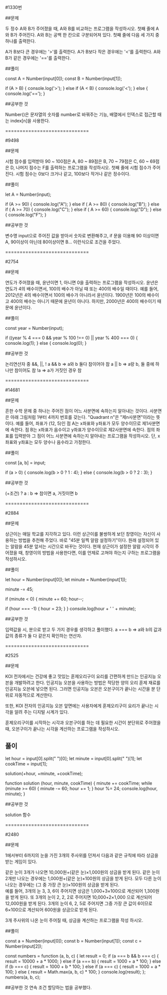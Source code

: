 
#1330번



##문제

두 정수 A와 B가 주어졌을 때, A와 B를 비교하는 프로그램을 작성하시오.
첫째 줄에 A와 B가 주어진다. A와 B는 공백 한 칸으로 구분되어져 있다.
첫째 줄에 다음 세 가지 중 하나를 출력한다.

A가 B보다 큰 경우에는 '>'를 출력한다.
A가 B보다 작은 경우에는 '<'를 출력한다.
A와 B가 같은 경우에는 '=='를 출력한다.



##풀이

const A = Number(input[0]);
const B = Number(input[1]);

if (A > B) {
    console.log('>');
} else if (A < B) {
    console.log('<');
} else {
    console.log('==');
}





##공부한 것

Number()은 문자열의 숫자를 number로 바꿔주는 기능, 배열에서 인덱스로 접근할 때는 index[n]을 사용한다.



=============================



#9498



##문제

시험 점수를 입력받아 90 ~ 100점은 A, 80 ~ 89점은 B, 70 ~ 79점은 C, 60 ~ 69점은 D, 나머지 점수는 F를 출력하는 프로그램을 작성하시오.
첫째 줄에 시험 점수가 주어진다. 시험 점수는 0보다 크거나 같고, 100보다 작거나 같은 정수이다.



##풀이

let A = Number(input);

if (A >= 90) {
    console.log("A");
} else if ( A >= 80) {
    console.log("B");
} else if ( A >= 70) {
    console.log("C");
} else if ( A >= 60) {
    console.log("D");
} else {
    console.log("F");
}


##공부한 것

변수명 input으로 주어진 값을 받아서 숫자로 변환해주고, if 문을 이용해 90 이상이면 A, 90이상이 아닌데 80이상이면 B... 이런식으로 조건을 주었다.



=============================



#2754



##문제


연도가 주어졌을 때, 윤년이면 1, 아니면 0을 출력하는 프로그램을 작성하시오.
윤년은 연도가 4의 배수이면서, 100의 배수가 아닐 때 또는 400의 배수일 때이다.
예를 들어, 2012년은 4의 배수이면서 100의 배수가 아니라서 윤년이다. 
1900년은 100의 배수이고 400의 배수는 아니기 때문에 윤년이 아니다. 하지만, 2000년은 400의 배수이기 때문에 윤년이다.



##풀이

const year  = Number(input);

if ((year % 4 === 0 && year % 100 !== 0) || year % 400 === 0) {
    console.log(1);
} else {
    console.log(0);
}


##공부한 것

논리연산자 중 &&, ||, !
a && b => a와 b 둘다 참이어야 참
a || b => a랑 b, 둘 중에 하나만 참이어도 참
!a     => a가 거짓인 경우 참



=============================




#14681



##문제 

흔한 수학 문제 중 하나는 주어진 점이 어느 사분면에 속하는지 알아내는 것이다. 사분면은 아래 그림처럼 1부터 4까지 번호를 갖는다. 
"Quadrant n"은 "제n사분면"이라는 뜻이다.
예를 들어, 좌표가 (12, 5)인 점 A는 x좌표와 y좌표가 모두 양수이므로 제1사분면에 속한다. 
점 B는 x좌표가 음수이고 y좌표가 양수이므로 제2사분면에 속한다.
점의 좌표를 입력받아 그 점이 어느 사분면에 속하는지 알아내는 프로그램을 작성하시오. 단, x좌표와 y좌표는 모두 양수나 음수라고 가정한다.


##풀이

 const [a, b] = input;

 if (a > 0) {
   console.log(b > 0 ? 1 : 4);
 } else {
   console.log(b > 0 ? 2 : 3);
 }
 
 ##공부한 것
 
 (+조건) ? a : b => 참이면 a, 거짓이면 b
 
 

=============================





#2884



##문제

상근이는 매일 학교를 지각하고 있다. 이런 상근이를 불쌍하게 보던 창영이는 자신이 사용하는 방법을 추천해 주었다.
바로 "45분 일찍 알람 설정하기"이다. 원래 설정되어 있는 알람을 45분 앞서는 시간으로 바꾸는 것이다.
현재 상근이가 설정한 알람 시각이 주어졌을 때, 창영이의 방법을 사용한다면, 이를 언제로 고쳐야 하는지 구하는 프로그램을 작성하시오.

##풀이

let hour = Number(input[0]); 
let minute = Number(input[1]); 

minute -= 45;

if (minute < 0) {
    minute += 60;
    hour--;

if (hour === -1) {
    hour = 23;
    }
}
console.log(hour + ' ' + minute);


##공부한 것

입력값을 시, 분으로 받고 두 가지 경우를 생각하고 풀이했다.
a === b => a와 b의 값과 값의 종류가 둘 다 같은지 확인하는 연산자.






=============================





#2525


##문제

KOI 전자에서는 건강에 좋고 맛있는 훈제오리구이 요리를 간편하게 만드는 인공지능 오븐을 개발하려고 한다. 인공지능 오븐을 사용하는 방법은 적당한 양의 오리 훈제 재료를 인공지능 오븐에 넣으면 된다. 그러면 인공지능 오븐은 오븐구이가 끝나는 시간을 분 단위로 자동적으로 계산한다. 

또한, KOI 전자의 인공지능 오븐 앞면에는 사용자에게 훈제오리구이 요리가 끝나는 시각을 알려 주는 디지털 시계가 있다. 

훈제오리구이를 시작하는 시각과 오븐구이를 하는 데 필요한 시간이 분단위로 주어졌을 때, 오븐구이가 끝나는 시각을 계산하는 프로그램을 작성하시오.


## 풀이

let hour = input[0].split(" ")[0];
let minute = input[0].split(" ")[1];
let cookTime = input[1];

solution(+hour, +minute, +cookTime);

function solution (hour, minute, cookTime) {
    minute += cookTime;
   while (minute >= 60) {
        minute -= 60;
        hour += 1;
    }
    hour %= 24;
    console.log(hour, minute);
}


##공부한 것

solution 함수





=============================






#2480





##문제


1에서부터 6까지의 눈을 가진 3개의 주사위를 던져서 다음과 같은 규칙에 따라 상금을 받는 게임이 있다. 

같은 눈이 3개가 나오면 10,000원+(같은 눈)×1,000원의 상금을 받게 된다. 
같은 눈이 2개만 나오는 경우에는 1,000원+(같은 눈)×100원의 상금을 받게 된다. 
모두 다른 눈이 나오는 경우에는 (그 중 가장 큰 눈)×100원의 상금을 받게 된다.  
예를 들어, 3개의 눈 3, 3, 6이 주어지면 상금은 1,000+3×100으로 계산되어 1,300원을 받게 된다. 또 3개의 눈이 2, 2, 2로 주어지면 10,000+2×1,000 으로 계산되어 12,000원을 받게 된다. 3개의 눈이 6, 2, 5로 주어지면 그중 가장 큰 값이 6이므로 6×100으로 계산되어 600원을 상금으로 받게 된다.

3개 주사위의 나온 눈이 주어질 때, 상금을 계산하는 프로그램을 작성 하시오.

##풀이


const a = Number(input[0]);
const b = Number(input[1]);
const c = Number(input[2]);

const numbers = function (a, b, c) {
  let result = 0;
  if (a === b && b === c) {
    result = 10000 + a * 1000;
  } else if (a === b) {
    result = 1000 + a * 100;
  } else if (b === c) {
    result = 1000 + b * 100;
  } else if (a === c) {
    result = 1000 + a * 100;
  } else {
    result = Math.max(a, b, c) * 100;
  }
  console.log(result);
};
numbers(a, b, c);



##공부한 것
연속 조건 할당하는 법을 공부했다.
